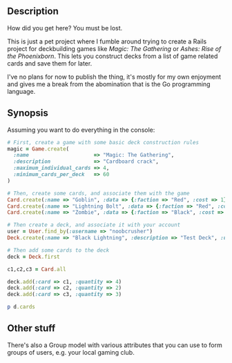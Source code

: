 ## Description
How did you get here? You must be lost.

This is just a pet project where I fumble around trying to create a Rails
project for deckbuilding games like *Magic: The Gathering* or *Ashes: Rise of
the Phoenixborn*. This lets you construct decks from a list of game related
cards and save them for later.

I've no plans for now to publish the thing, it's mostly for my own enjoyment
and gives me a break from the abomination that is the Go programming language.

## Synopsis

Assuming you want to do everything in the console:

```ruby
# First, create a game with some basic deck construction rules
magic = Game.create(
  :name                     => "Magic: The Gathering",
  :description              => "Cardboard crack",
  :maximum_individual_cards => 4,
  :minimum_cards_per_deck   => 60
)

# Then, create some cards, and associate them with the game
Card.create(:name => "Goblin", :data => {:faction => "Red", :cost => 1}, :game => magic)
Card.create(:name => "Lightning Bolt", :data => {:faction => "Red", :cost => 1}, :game => magic)
Card.create(:name => "Zombie", :data => {:faction => "Black", :cost => 1}, :game => magic)

# Then create a deck, and associate it with your account
user = User.find_by(:username => "noobcrusher")
Deck.create(:name => "Black Lightning", :description => "Test Deck", :user => user)

# Then add some cards to the deck
deck = Deck.first

c1,c2,c3 = Card.all

deck.add(:card => c1, :quantity => 4)
deck.add(:card => c2, :quantity => 2)
deck.add(:card => c3, :quantity => 3)

p d.cards
```

## Other stuff

There's also a Group model with various attributes that you can use
to form groups of users, e.g. your local gaming club.
